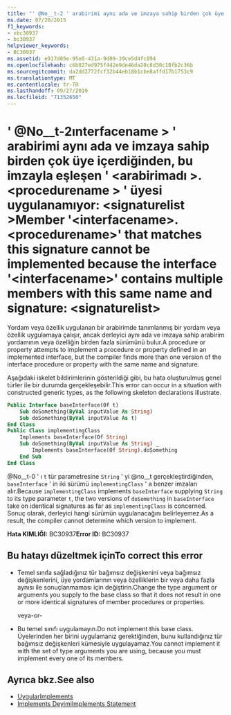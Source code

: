 ```yaml
---
title: "' @No__t-2 ' arabirimi aynı ada ve imzaya sahip birden çok üye içerdiğinden, bu imzayla eşleşen ' <interfacename>. <procedurename> ' üyesi uygulanamıyor: <signaturelist>"
ms.date: 07/20/2015
f1_keywords:
- vbc30937
- bc30937
helpviewer_keywords:
- BC30937
ms.assetid: e917d85e-95e0-431a-9d09-39ce5d4fc894
ms.openlocfilehash: c6b827ed975f442e9de46da20c8d30c18fb2c36b
ms.sourcegitcommit: da2dd2772fcf32b44eb18b1cbe8affd17b1753c9
ms.translationtype: MT
ms.contentlocale: tr-TR
ms.lasthandoff: 09/27/2019
ms.locfileid: "71352650"
---
```

# <a name="member-interfacenameprocedurename-that-matches-this-signature-cannot-be-implemented-because-the-interface-interfacename-contains-multiple-members-with-this-same-name-and-signature-signaturelist"></a><span data-ttu-id="57d2d-102">' @No__t-2ınterfacename > ' arabirimi aynı ada ve imzaya sahip birden çok üye içerdiğinden, bu imzayla eşleşen ' \<arabirimadı >. \<procedurename > ' üyesi uygulanamıyor: \<signaturelist ></span><span class="sxs-lookup"><span data-stu-id="57d2d-102">Member '\<interfacename>.\<procedurename>' that matches this signature cannot be implemented because the interface '\<interfacename>' contains multiple members with this same name and signature: \<signaturelist></span></span>
<span data-ttu-id="57d2d-103">Yordam veya özellik uygulanan bir arabirimde tanımlanmış bir yordam veya özellik uygulamaya çalışır, ancak derleyici aynı ada ve imzaya sahip arabirim yordamının veya özelliğin birden fazla sürümünü bulur.</span><span class="sxs-lookup"><span data-stu-id="57d2d-103">A procedure or property attempts to implement a procedure or property defined in an implemented interface, but the compiler finds more than one version of the interface procedure or property with the same name and signature.</span></span>  
  
 <span data-ttu-id="57d2d-104">Aşağıdaki iskelet bildirimlerinin gösterildiği gibi, bu hata oluşturulmuş genel türler ile bir durumda gerçekleşebilir.</span><span class="sxs-lookup"><span data-stu-id="57d2d-104">This error can occur in a situation with constructed generic types, as the following skeleton declarations illustrate.</span></span>  
  
```vb  
Public Interface baseInterface(Of t)  
    Sub doSomething(ByVal inputValue As String)  
    Sub doSomething(ByVal inputValue As t)  
End Class  
Public Class implementingClass  
    Implements baseInterface(Of String)  
    Sub doSomething(ByVal inputValue As String) _  
        Implements baseInterface(Of String).doSomething  
    End Sub  
End Class  
```  
  
 <span data-ttu-id="57d2d-105">@No__t-0 ' ı `t` tür parametresine `String` ' yi @no__t gerçekleştirdiğinden, `baseInterface` ' in iki sürümü `implementingClass` ' a benzer imzaları alır.</span><span class="sxs-lookup"><span data-stu-id="57d2d-105">Because `implementingClass` implements `baseInterface` supplying `String` to its type parameter `t`, the two versions of `doSomething` in `baseInterface` take on identical signatures as far as `implementingClass` is concerned.</span></span> <span data-ttu-id="57d2d-106">Sonuç olarak, derleyici hangi sürümün uygulanacağını belirleyemez.</span><span class="sxs-lookup"><span data-stu-id="57d2d-106">As a result, the compiler cannot determine which version to implement.</span></span>  
  
 <span data-ttu-id="57d2d-107">**Hata KIMLIĞI:** BC30937</span><span class="sxs-lookup"><span data-stu-id="57d2d-107">**Error ID:** BC30937</span></span>  
  
## <a name="to-correct-this-error"></a><span data-ttu-id="57d2d-108">Bu hatayı düzeltmek için</span><span class="sxs-lookup"><span data-stu-id="57d2d-108">To correct this error</span></span>  
  
- <span data-ttu-id="57d2d-109">Temel sınıfa sağladığınız tür bağımsız değişkenini veya bağımsız değişkenlerini, üye yordamlarının veya özelliklerin bir veya daha fazla aynısı ile sonuçlanmaması için değiştirin.</span><span class="sxs-lookup"><span data-stu-id="57d2d-109">Change the type argument or arguments you supply to the base class so that it does not result in one or more identical signatures of member procedures or properties.</span></span>  
  
     <span data-ttu-id="57d2d-110">veya</span><span class="sxs-lookup"><span data-stu-id="57d2d-110">-or-</span></span>  
  
- <span data-ttu-id="57d2d-111">Bu temel sınıfı uygulamayın.</span><span class="sxs-lookup"><span data-stu-id="57d2d-111">Do not implement this base class.</span></span> <span data-ttu-id="57d2d-112">Üyelerinden her birini uygulamanız gerektiğinden, bunu kullandığınız tür bağımsız değişkenleri kümesiyle uygulayamaz.</span><span class="sxs-lookup"><span data-stu-id="57d2d-112">You cannot implement it with the set of type arguments you are using, because you must implement every one of its members.</span></span>  
  
## <a name="see-also"></a><span data-ttu-id="57d2d-113">Ayrıca bkz.</span><span class="sxs-lookup"><span data-stu-id="57d2d-113">See also</span></span>

- [<span data-ttu-id="57d2d-114">Uygular</span><span class="sxs-lookup"><span data-stu-id="57d2d-114">Implements</span></span>](../../visual-basic/language-reference/statements/implements-clause.md)
- [<span data-ttu-id="57d2d-115">Implements Deyimi</span><span class="sxs-lookup"><span data-stu-id="57d2d-115">Implements Statement</span></span>](../../visual-basic/language-reference/statements/implements-statement.md)

